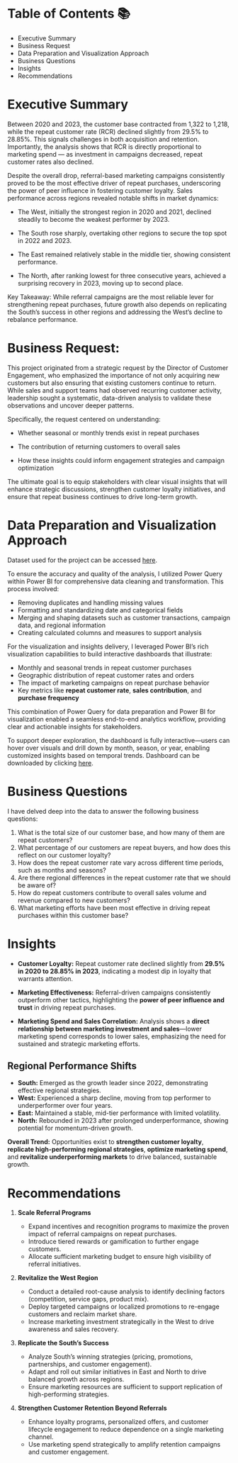 # Table of Contents 📚
- Executive Summary
- Business Request
- Data Preparation and Visualization Approach
- Business Questions
- Insights
- Recommendations

# Executive Summary

Between 2020 and 2023, the customer base contracted from 1,322 to 1,218, while the repeat customer rate (RCR) declined slightly from 29.5% to 28.85%. This signals challenges in both acquisition and retention. Importantly, the analysis shows that RCR is directly proportional to marketing spend — as investment in campaigns decreased, repeat customer rates also declined.

Despite the overall drop, referral-based marketing campaigns consistently proved to be the most effective driver of repeat purchases, underscoring the power of peer influence in fostering customer loyalty.
Sales performance across regions revealed notable shifts in market dynamics:

- The West, initially the strongest region in 2020 and 2021, declined steadily to become the weakest performer by 2023.

- The South rose sharply, overtaking other regions to secure the top spot in 2022 and 2023.

- The East remained relatively stable in the middle tier, showing consistent performance.

- The North, after ranking lowest for three consecutive years, achieved a surprising recovery in 2023, moving up to second place.

Key Takeaway: While referral campaigns are the most reliable lever for strengthening repeat purchases, future growth also depends on replicating the South’s success in other regions and addressing the West’s decline to rebalance performance.

# Business Request:
This project originated from a strategic request by the Director of Customer Engagement, who emphasized the importance of not only acquiring new customers but also ensuring that existing customers continue to return. While sales and support teams had observed recurring customer activity, leadership sought a systematic, data-driven analysis to validate these observations and uncover deeper patterns.

Specifically, the request centered on understanding:

- Whether seasonal or monthly trends exist in repeat purchases

- The contribution of returning customers to overall sales

- How these insights could inform engagement strategies and campaign optimization

The ultimate goal is to equip stakeholders with clear visual insights that will enhance strategic discussions, strengthen customer loyalty initiatives, and ensure that repeat business continues to drive long-term growth.

# Data Preparation and Visualization Approach
Dataset used for the project can be accessed [here](https://github.com/sindhujasankararaman/Repeat-Customer-Rate-Analysis-using-Power-BI/blob/main/repeat_customer_rate_data.csv).

To ensure the accuracy and quality of the analysis, I utilized Power Query within Power BI for comprehensive data cleaning and transformation. This process involved:

- Removing duplicates and handling missing values  
- Formatting and standardizing date and categorical fields  
- Merging and shaping datasets such as customer transactions, campaign data, and regional information  
- Creating calculated columns and measures to support analysis  

For the visualization and insights delivery, I leveraged Power BI’s rich visualization capabilities to build interactive dashboards that illustrate:

- Monthly and seasonal trends in repeat customer purchases  
- Geographic distribution of repeat customer rates and orders  
- The impact of marketing campaigns on repeat purchase behavior  
- Key metrics like **repeat customer rate**, **sales contribution**, and **purchase frequency**

This combination of Power Query for data preparation and Power BI for visualization enabled a seamless end-to-end analytics workflow, providing clear and actionable insights for stakeholders.

To support deeper exploration, the dashboard is fully interactive—users can hover over visuals and drill down by month, season, or year, enabling customized insights based on temporal trends.
                  Dashboard can be downloaded by clicking [here](https://github.com/sindhujasankararaman/Repeat-Customer-Rate-Analysis-using-Power-BI/blob/main/Repeat%20Customer%20Rate%20(Finished).pbix).

# Business Questions
I have delved deep into the data to answer the following business questions:

1. What is the total size of our customer base, and how many of them are repeat customers?  
2. What percentage of our customers are repeat buyers, and how does this reflect on our customer loyalty?  
3. How does the repeat customer rate vary across different time periods, such as months and seasons?  
4. Are there regional differences in the repeat customer rate that we should be aware of?  
5. How do repeat customers contribute to overall sales volume and revenue compared to new customers?  
6. What marketing efforts have been most effective in driving repeat purchases within this customer base?

# Insights

- **Customer Loyalty:** Repeat customer rate declined slightly from **29.5% in 2020 to 28.85% in 2023**, indicating a modest dip in loyalty that warrants attention.

- **Marketing Effectiveness:** Referral-driven campaigns consistently outperform other tactics, highlighting the **power of peer influence and trust** in driving repeat purchases.

- **Marketing Spend and Sales Correlation:** Analysis shows a **direct relationship between marketing investment and sales**—lower marketing spend corresponds to lower sales, emphasizing the need for sustained and strategic marketing efforts.

## Regional Performance Shifts
- **South:** Emerged as the growth leader since 2022, demonstrating effective regional strategies.
- **West:** Experienced a sharp decline, moving from top performer to underperformer over four years.
- **East:** Maintained a stable, mid-tier performance with limited volatility.
- **North:** Rebounded in 2023 after prolonged underperformance, showing potential for momentum-driven growth.

**Overall Trend:** Opportunities exist to **strengthen customer loyalty**, **replicate high-performing regional strategies**, **optimize marketing spend**, and **revitalize underperforming markets** to drive balanced, sustainable growth.


# Recommendations
1. **Scale Referral Programs**
   - Expand incentives and recognition programs to maximize the proven impact of referral campaigns on repeat purchases.
   - Introduce tiered rewards or gamification to further engage customers.
   - Allocate sufficient marketing budget to ensure high visibility of referral initiatives.

2. **Revitalize the West Region**
   - Conduct a detailed root-cause analysis to identify declining factors (competition, service gaps, product mix).
   - Deploy targeted campaigns or localized promotions to re-engage customers and reclaim market share.
   - Increase marketing investment strategically in the West to drive awareness and sales recovery.

3. **Replicate the South’s Success**
   - Analyze South’s winning strategies (pricing, promotions, partnerships, and customer engagement).
   - Adapt and roll out similar initiatives in East and North to drive balanced growth across regions.
   - Ensure marketing resources are sufficient to support replication of high-performing strategies.

4. **Strengthen Customer Retention Beyond Referrals**
   - Enhance loyalty programs, personalized offers, and customer lifecycle engagement to reduce dependence on a single marketing channel.
   - Use marketing spend strategically to amplify retention campaigns and customer engagement.



